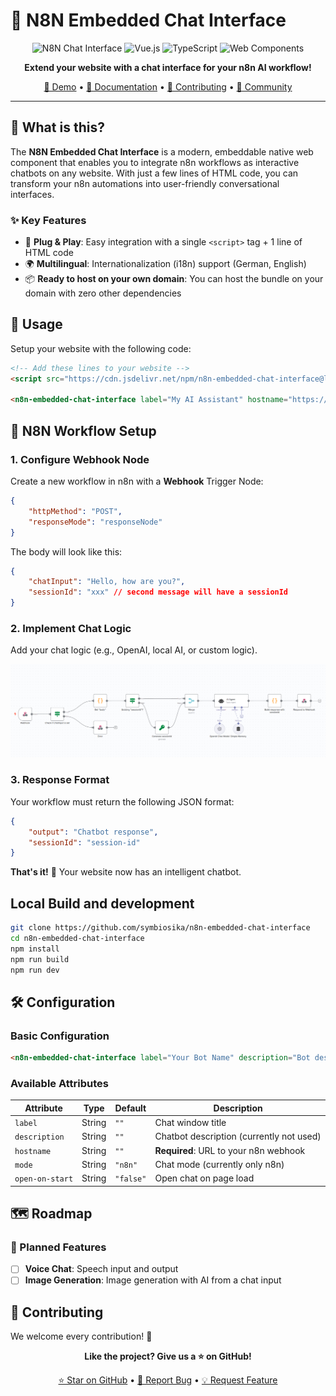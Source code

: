 # 🤖 N8N Embedded Chat Interface

<div align="center">

![N8N Chat Interface](https://img.shields.io/badge/n8n-Chat%20Interface-FF6D5A?style=for-the-badge&logo=n8n)
![Vue.js](https://img.shields.io/badge/Vue.js-35495E?style=for-the-badge&logo=vuedotjs&logoColor=4FC08D)
![TypeScript](https://img.shields.io/badge/TypeScript-007ACC?style=for-the-badge&logo=typescript&logoColor=white)
![Web Components](https://img.shields.io/badge/Web%20Components-29ABE2?style=for-the-badge&logo=webcomponents.org&logoColor=white)

**Extend your website with a chat interface for your n8n AI workflow!**

[🚀 Demo](#demo) • [📖 Documentation](#installation) • [🤝 Contributing](#contributing) • [💬 Community](#community)

</div>

---

## 🎯 What is this?

The **N8N Embedded Chat Interface** is a modern, embeddable native web component that enables you to integrate n8n workflows as interactive chatbots on any website. With just a few lines of HTML code, you can transform your n8n automations into user-friendly conversational interfaces.

### ✨ Key Features

- 🔌 **Plug & Play**: Easy integration with a single `<script>` tag + 1 line of HTML code
- 🌍 **Multilingual**: Internationalization (i18n) support (German, English)
- 📦 **Ready to host on your own domain**: You can host the bundle on your domain with zero other dependencies

## 🚀 Usage

Setup your website with the following code:

```html
<!-- Add these lines to your website -->
<script src="https://cdn.jsdelivr.net/npm/n8n-embedded-chat-interface@latest/dist/index.js"></script>

<n8n-embedded-chat-interface label="My AI Assistant" hostname="https://your-n8n-webhook.com/webhook/:id-of-your-webhook-node" open-on-start="false"> </n8n-embedded-chat-interface>
```

## 🔧 N8N Workflow Setup

### 1. Configure Webhook Node

Create a new workflow in n8n with a **Webhook** Trigger Node:

```json
{
	"httpMethod": "POST",
	"responseMode": "responseNode"
}
```

The body will look like this:

```json
{
	"chatInput": "Hello, how are you?",
	"sessionId": "xxx" // second message will have a sessionId
}
```

### 2. Implement Chat Logic

Add your chat logic (e.g., OpenAI, local AI, or custom logic).

![n8n.png](./docs/n8n.png)

### 3. Response Format

Your workflow must return the following JSON format:

```json
{
	"output": "Chatbot response",
	"sessionId": "session-id"
}
```

**That's it!** 🎉 Your website now has an intelligent chatbot.

## Local Build and development

```bash
git clone https://github.com/symbiosika/n8n-embedded-chat-interface
cd n8n-embedded-chat-interface
npm install
npm run build
npm run dev
```

## 🛠️ Configuration

### Basic Configuration

```html
<n8n-embedded-chat-interface label="Your Bot Name" description="Bot description" hostname="https://your-n8n-webhook-url.com" mode="n8n" open-on-start="false"> </n8n-embedded-chat-interface>
```

### Available Attributes

| Attribute       | Type   | Default   | Description                              |
| --------------- | ------ | --------- | ---------------------------------------- |
| `label`         | String | `""`      | Chat window title                        |
| `description`   | String | `""`      | Chatbot description (currently not used) |
| `hostname`      | String | `""`      | **Required**: URL to your n8n webhook    |
| `mode`          | String | `"n8n"`   | Chat mode (currently only n8n)           |
| `open-on-start` | String | `"false"` | Open chat on page load                   |

## 🗺️ Roadmap

### 🎯 Planned Features

- [ ] **Voice Chat**: Speech input and output
- [ ] **Image Generation**: Image generation with AI from a chat input

## 🤝 Contributing

We welcome every contribution! 🎉

<div align="center">

**Like the project? Give us a ⭐ on GitHub!**

[⭐ Star on GitHub](https://github.com/symbiosika/n8n-embedded-chat-interface) • [🐛 Report Bug](https://github.com/symbiosika/n8n-embedded-chat-interface/issues) • [💡 Request Feature](https://github.com/symbiosika/n8n-embedded-chat-interface/issues)

</div>
